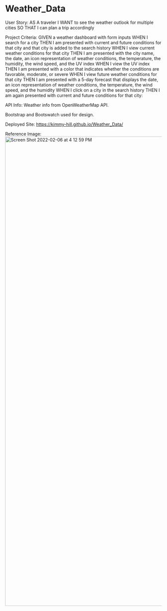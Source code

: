 # Weather_Data
User Story:
AS A traveler
I WANT to see the weather outlook for multiple cities
SO THAT I can plan a trip accordingly

Project Criteria:
GIVEN a weather dashboard with form inputs
WHEN I search for a city
THEN I am presented with current and future conditions for that city and that city is added to the search history
WHEN I view current weather conditions for that city
THEN I am presented with the city name, the date, an icon representation of weather conditions, the temperature, the humidity, the wind speed, and the UV index
WHEN I view the UV index
THEN I am presented with a color that indicates whether the conditions are favorable, moderate, or severe
WHEN I view future weather conditions for that city
THEN I am presented with a 5-day forecast that displays the date, an icon representation of weather conditions, the temperature, the wind speed, and the humidity
WHEN I click on a city in the search history
THEN I am again presented with current and future conditions for that city:

API Info:
Weather info from OpenWeatherMap API.

Bootstrap and Bootswatch used for design. 

Deployed Site:
https://kimmy-hill.github.io/Weather_Data/

Reference Image:
<img width="1512" alt="Screen Shot 2022-02-06 at 4 12 59 PM" src="https://user-images.githubusercontent.com/95260935/152701614-cc5c1134-acb2-4d91-b505-bdee1096bc72.png">
